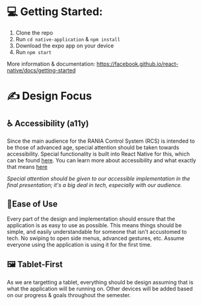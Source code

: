 # 💻 Getting Started:
1. Clone the repo
2. Run `cd native-application` & `npm install`
3. Download the expo app on your device
4. Run `npm start` 

More information & documentation: https://facebook.github.io/react-native/docs/getting-started 

# ✍️ Design Focus
## ♿️ Accessibility (a11y)
Since the main audience for the RANIA Control System (RCS) is intended to be those of advanced age, special attention should be taken towards accessibility. Special functionality is built into React Native for this, which can be found [here](https://facebook.github.io/react-native/docs/accessibility). You can learn more about accessibility and what exactly that means [here](https://a11yproject.com/about/)

_Special attention should be given to our accessible implementation in the final presentation; it's a big deal in tech, especially with our audience._

## 🚦Ease of Use
Every part of the design and implementation should ensure that the application is as easy to use as possible. This means things should be simple, and easily understandable for someone that isn't accustomed to tech. No swiping to open side menus, advanced gestures, etc. Assume everyone using the application is using it for the first time.

## 🖼 Tablet-First
As we are targetting a tablet, everything should be design assuming that is what the application will be running on. Other devices will be added based on our progress & goals throughout the semester.
